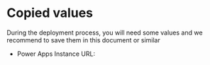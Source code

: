 # Copied values

During the deployment process, you will need some values and we recommend to save them in this document or similar

- Power Apps Instance URL:
